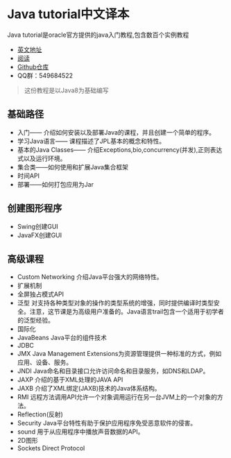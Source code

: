 # Java tutorial中文译本

Java tutorial是oracle官方提供的java入门教程,包含数百个实例教程

* [英文地址](https://docs.oracle.com/javase/tutorial/index.html)
* [阅读](https://icngor.gitbooks.io/javase_tutorial_zh/)
* [Github仓库](https://github.com/icngor/javase_tutorial_Zh)
* QQ群：549684522
> 这份教程是以Java8为基础编写

## 基础路径
* 入门—— 介绍如何安装以及部署Java的课程，并且创建一个简单的程序。
* 学习Java语言—— 课程描述了JPL基本的概念和特性。
* 基本的Java Classes—— 介绍Exceptions,bio,concurrency(并发),正则表达式以及运行环境。
* 集合类——如何使用和扩展Java集合框架
* 时间API
* 部署——如何打包应用为Jar

## 创建图形程序
* Swing创建GUI
* JavaFX创建GUI

## 高级课程
* Custom Networking 介绍Java平台强大的网络特性。
* 扩展机制
* 全屏独占模式API
* 泛型 对支持各种类型对象的操作的类型系统的增强，同时提供编译时类型安全。注意，这节课是为高级用户准备的。Java语言trail包含一个适用于初学者的泛型经验。
* 国际化
* JavaBeans Java平台的组件技术
* JDBC
* JMX Java Management Extensions为资源管理提供一种标准的方式，例如应用、设备、服务。
* JNDI Java命名和目录接口允许访问命名和目录服务，如DNS和LDAP。
* JAXP 介绍的基于XML处理的JAVA API
* JAXB 介绍了XML绑定(JAXB)技术的Java体系结构。
* RMI 远程方法调用API允许一个对象调用运行在另一台JVM上的一个对象的方法。
* Reflection(反射)
* Security Java平台特性有助于保护应用程序免受恶意软件的侵害。
* sound 用于从应用程序中播放声音数据的API。
* 2D图形
* Sockets Direct Protocol
